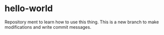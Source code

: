 # hello-world
Repository ment to learn how to use this thing. 
This is a new branch to make modifications and write commit messages.  
